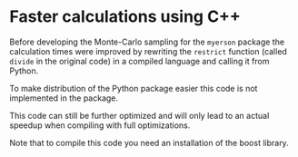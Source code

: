 # Faster calculations using C++

Before developing the Monte-Carlo sampling for the `myerson` package the calculation times were improved by rewriting the `restrict` function (called `divide` in the original code) in a compiled language and calling it from Python. 

To make distribution of the Python package easier this code is not implemented in the package.

This code can still be further optimized and will only lead to an actual speedup when compiling with full optimizations. 

Note that to compile this code you need an installation of the boost library.
